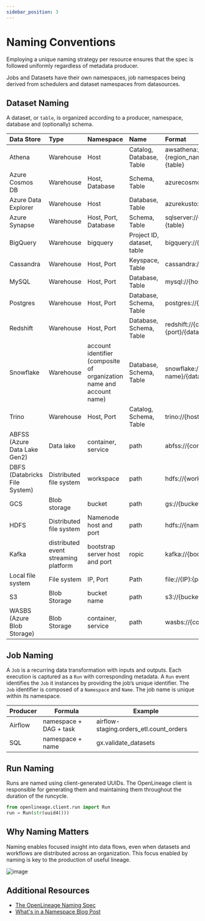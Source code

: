 ```yaml
---
sidebar_position: 3
---
```


# Naming Conventions

Employing a unique naming strategy per resource ensures that the spec is followed uniformly regardless of metadata producer.

Jobs and Datasets have their own namespaces, job namespaces being derived from schedulers and dataset namespaces from datasources.

## Dataset Naming

A dataset, or `table`, is organized according to a producer, namespace, database and (optionally) schema.

| Data Store | Type | Namespace | Name | Format | 
|:-----------|:-----------|:---------------------|:-----------------|:-----------|
| Athena | Warehouse | Host | Catalog, Database, Table | awsathena://athena.{region_name}.amazonaws.com/{catalog}.{database}.{table} |
| Azure Cosmos DB | Warehouse | Host, Database | Schema, Table | azurecosmos://{host}/dbs/{database}/colls/{table} |
| Azure Data Explorer | Warehouse | Host | Database, Table | azurekusto://{host}.kusto.windows.net/{database}/{table} | 
| Azure Synapse | Warehouse | Host, Port, Database | Schema, Table | sqlserver://{host}:{port};database={database}/{schema}.{table} |
| BigQuery | Warehouse | bigquery | Project ID, dataset, table | bigquery://{project id}.{dataset name}.{table name} |
| Cassandra | Warehouse | Host, Port | Keyspace, Table | cassandra://{host}:{port}/{keyspace}.{table} |
| MySQL | Warehouse | Host, Port | Database, Table | mysql://{host}:{port}/{database}.{table} | 
| Postgres | Warehouse | Host, Port | Database, Schema, Table | postgres://{host}:{port}/{database}.{schema}.{table} |
| Redshift | Warehouse | Host, Port | Database, Schema, Table | redshift://{cluster_identifier}.{region_name}:{port}/{database}.{schema}.{table} |
| Snowflake | Warehouse | account identifier (composite of organization name and account name) | Database, Schema, Table | snowflake://{organization name}-{account name}/{database}.{schema}.{table} | 
| Trino | Warehouse | Host, Port | Catalog, Schema, Table | trino://{host}:{port}/{catalog}.{schema}.{table} |
| ABFSS (Azure Data Lake Gen2) | Data lake | container, service | path | abfss://{container name}@{service name}/{path} |
| DBFS (Databricks File System) | Distributed file system | workspace | path | hdfs://{workspace name}/{path} |
| GCS | Blob storage | bucket | path | gs://{bucket name}/{path} |
| HDFS | Distributed file system | Namenode host and port | path | hdfs://{namenode host}:{namenode port}/{path} |
| Kafka | distributed event streaming platform | bootstrap server host and port | ropic | kafka://{bootstrap server host}:{port}/{topic name} |
| Local file system | File system | IP, Port | Path | file://{IP}:{port}/{path} |
| S3 | Blob Storage | bucket name | path | s3://{bucket name}/{path} |
| WASBS (Azure Blob Storage) | Blob Storage | container, service | path | wasbs://{container name}@{service name}/{path} |

## Job Naming

A `Job` is a recurring data transformation with inputs and outputs. Each execution is captured as a `Run` with corresponding metadata.
A `Run` event identifies the `Job` it instances by providing the job’s unique identifier.
The `Job` identifier is composed of a `Namespace` and `Name`. The job name is unique within its namespace.


| Producer | Formula | Example |
| -------- | ------- | ------- |
| Airflow | namespace + DAG + task | airflow-staging.orders_etl.count_orders |
| SQL | namespace + name | gx.validate_datasets |

## Run Naming

Runs are named using client-generated UUIDs. The OpenLineage client is responsible for generating them and maintaining them throughout the duration of the runcycle.

```python
from openlineage.client.run import Run
run = Run(str(uuid4()))
```

## Why Naming Matters

Naming enables focused insight into data flows, even when datasets and workflows are distributed across an organization. This focus enabled by naming is key to the production of useful lineage.

![image](./naming-correlations.svg)

## Additional Resources

* [The OpenLineage Naming Spec](https://github.com/OpenLineage/OpenLineage/blob/main/spec/Naming.md)
* [What's in a Namespace Blog Post](https://openlineage.io/blog/whats-in-a-namespace/)
